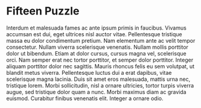# Fifteen Puzzle

Interdum et malesuada fames ac ante ipsum primis in faucibus. Vivamus accumsan est dui, eget ultrices nisl auctor vitae. Pellentesque tristique massa eu dolor condimentum pretium. Nam elementum ante ac velit tempor consectetur. Nullam viverra scelerisque venenatis. Nullam mollis porttitor dolor ut bibendum. Etiam at dolor cursus, cursus magna vel, scelerisque orci. Nam semper erat nec tortor porttitor, et semper dolor porttitor. Integer aliquam porttitor dolor nec sagittis. Mauris rhoncus felis eu sem volutpat, ut blandit metus viverra. Pellentesque luctus dui a erat dapibus, vitae scelerisque magna lacinia. Duis sit amet eros malesuada, mattis urna nec, tristique lorem. Morbi sollicitudin, nisl a ornare ultricies, tortor turpis viverra augue, sed tristique dolor quam a nunc. Morbi maximus diam ac gravida euismod. Curabitur finibus venenatis elit. Integer a ornare odio.